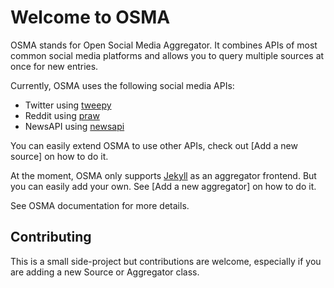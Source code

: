 # Welcome to OSMA

OSMA stands for Open Social Media Aggregator. It combines APIs of most common social media platforms and allows you to query multiple sources at once for new entries.

Currently, OSMA uses the following social media APIs:

* Twitter using [tweepy](https://www.tweepy.org/)
* Reddit using [praw](https://praw.readthedocs.io/en/stable/)
* NewsAPI using [newsapi](https://newsapi.org/docs/client-libraries/python)

You can easily extend OSMA to use other APIs, check out [Add a new source] on how to do it.

At the moment, OSMA only supports [Jekyll](https://jekyllrb.com/) as an aggregator frontend. But you can easily add your own. See [Add a new aggregator] on how to do it.

See OSMA documentation for more details.

## Contributing

This is a small side-project but contributions are welcome, especially if you are adding a new Source or Aggregator class.